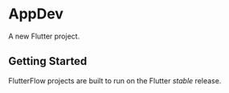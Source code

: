 # AppDev

A new Flutter project.

## Getting Started

FlutterFlow projects are built to run on the Flutter _stable_ release.
